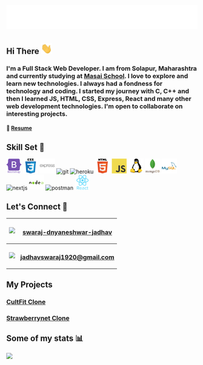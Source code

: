 <h1 align="center">
  <img src="https://github.com/swaraj54/swaraj54/blob/main/name.svg" alt="Swaraj Jadhav" />
</h1>

<h2>Hi There <img  src="https://raw.githubusercontent.com/ABSphreak/ABSphreak/master/gifs/Hi.gif" width="30px"></h2>

### I'm a **Full Stack Web Developer**. I am from Solapur, Maharashtra and currently studying at [Masai School](https://www.masaischool.com/). I love to explore and learn new technologies. I always had a fondness for technology and coding. I started my journey with C, C++ and then I learned JS, HTML, CSS, Express, React and many other web development technologies. I'm open to collaborate on interesting projects.

#### 📄 [Resume](https://drive.google.com/file/d/1y3JwSmu-XHevFT7GbL5omGm1MQ-VEvXp/view?usp=sharing)

## Skill Set :muscle:

<img src="https://raw.githubusercontent.com/devicons/devicon/master/icons/bootstrap/bootstrap-plain-wordmark.svg" alt="bootstrap" width="40" height="40"/> <img src="https://raw.githubusercontent.com/devicons/devicon/master/icons/css3/css3-original-wordmark.svg" alt="css3" width="40" height="40"/> <img src="https://raw.githubusercontent.com/devicons/devicon/master/icons/express/express-original-wordmark.svg" alt="express" width="40" height="40"/> <img src="https://www.vectorlogo.zone/logos/git-scm/git-scm-icon.svg" alt="git" width="40" height="40"/> <img src="https://www.vectorlogo.zone/logos/heroku/heroku-icon.svg" alt="heroku" width="40" height="40"/> <img src="https://raw.githubusercontent.com/devicons/devicon/master/icons/html5/html5-original-wordmark.svg" alt="html5" width="40" height="40"/> <img src="https://raw.githubusercontent.com/devicons/devicon/master/icons/javascript/javascript-original.svg" alt="javascript" width="40" height="40"/> <img src="https://raw.githubusercontent.com/devicons/devicon/master/icons/linux/linux-original.svg" alt="linux" width="40" height="40"/> <img src="https://raw.githubusercontent.com/devicons/devicon/master/icons/mongodb/mongodb-original-wordmark.svg" alt="mongodb" width="40" height="40"/> <img src="https://raw.githubusercontent.com/devicons/devicon/master/icons/mysql/mysql-original-wordmark.svg" alt="mysql" width="40" height="40"/> <img src="https://cdn.worldvectorlogo.com/logos/nextjs-2.svg" alt="nextjs" width="40" height="40"/> <img src="https://raw.githubusercontent.com/devicons/devicon/master/icons/nodejs/nodejs-original-wordmark.svg" alt="nodejs" width="40" height="40"/> <img src="https://www.vectorlogo.zone/logos/getpostman/getpostman-icon.svg" alt="postman" width="40" height="40"/> <img src="https://raw.githubusercontent.com/devicons/devicon/master/icons/react/react-original-wordmark.svg" alt="react" width="40" height="40"/>

## Let's Connect :handshake:

<img src="https://cdn2.iconfinder.com/data/icons/social-media-2285/512/1_Linkedin_unofficial_colored_svg-128.png" width="30">|<h3><a href="https://www.linkedin.com/in/swarajjadhav/">swaraj-dnyaneshwar-jadhav</a></h3>
|--|--|
<img src="https://upload.wikimedia.org/wikipedia/commons/7/7e/Gmail_icon_%282020%29.svg" width="30">|<h3>jadhavswaraj1920@gmail.com</h3>

## My Projects

### [CultFit Clone](https://masaicult.herokuapp.com/)

### [Strawberrynet Clone](https://strawberrynet.vercel.app/)

## Some of my stats :bar_chart:

<img src="https://github-readme-stats.vercel.app/api?username=swaraj54&show_icons=true&theme=radical&include_all_commits=true">

<br>

